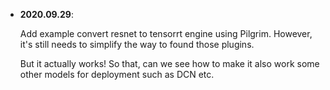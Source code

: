 - **2020.09.29**:

  Add example convert resnet to tensorrt engine using Pilgrim. However, it's still needs to simplify the way to found those plugins.

  But it actually works! So that, can we see how to make it also work some other models for deployment such as DCN etc.